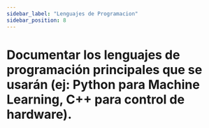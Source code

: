 ```yaml
---
sidebar_label: "Lenguajes de Programacion"
sidebar_position: 8
---
```


# Documentar los lenguajes de programación principales que se usarán (ej: Python para Machine Learning, C++ para control de hardware).
